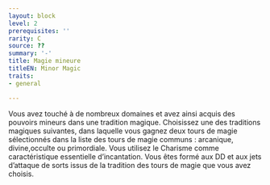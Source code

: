 ```yaml
---
layout: block
level: 2
prerequisites: ''
rarity: C
source: ??
summary: '-'
title: Magie mineure
titleEN: Minor Magic
traits:
- general

---
```


<p>Vous avez touché à de nombreux domaines et avez ainsi acquis des pouvoirs mineurs dans une tradition magique. Choisissez une des traditions magiques suivantes, dans laquelle vous gagnez deux tours de magie sélectionnés dans la liste des tours de magie communs : arcanique, divine,occulte ou primordiale. Vous utilisez le Charisme comme caractéristique essentielle d’incantation. Vous êtes formé aux DD et aux jets d’attaque de sorts issus de la tradition des tours de magie que vous avez choisis.</p>